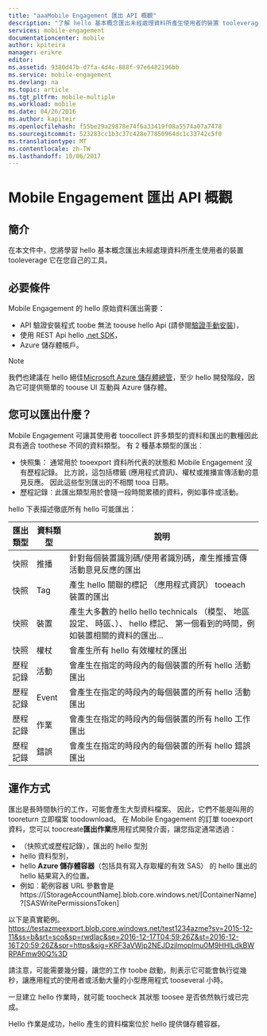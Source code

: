 ```yaml
---
title: "aaaMobile Engagement 匯出 API 概觀"
description: "了解 hello 基本概念匯出未經處理資料所產生使用者的裝置 tooleverage 它在您自己的工具"
services: mobile-engagement
documentationcenter: mobile
author: kpiteira
manager: erikre
editor: 
ms.assetid: 9380d47b-d7fa-4d4c-888f-97e6482196bb
ms.service: mobile-engagement
ms.devlang: na
ms.topic: article
ms.tgt_pltfrm: mobile-multiple
ms.workload: mobile
ms.date: 04/26/2016
ms.author: kapiteir
ms.openlocfilehash: f55be29a29878e74f6a33419f08a5574a07a7478
ms.sourcegitcommit: 523283cc1b3c37c428e77850964dc1c33742c5f0
ms.translationtype: MT
ms.contentlocale: zh-TW
ms.lasthandoff: 10/06/2017
---
```

# <a name="mobile-engagement-export-api-overview"></a>Mobile Engagement 匯出 API 概觀
## <a name="introduction"></a>簡介
在本文件中，您將學習 hello 基本概念匯出未經處理資料所產生使用者的裝置 tooleverage 它在您自己的工具。

## <a name="pre-requisites"></a>必要條件
Mobile Engagement 的 hello 原始資料匯出需要：

* API 驗證安裝程式 toobe 無法 toouse hello Api (請參閱[驗證手動安裝](mobile-engagement-api-authentication-manual.md))，
* 使用 REST Api hello [.net SDK](mobile-engagement-dotnet-sdk-service-api.md)，
* Azure 儲存體帳戶。

> [!NOTE]
> 我們也建議在 hello 絕佳[Microsoft Azure 儲存體總管](http://storageexplorer.com/)，至少 hello 開發階段，因為它可提供簡單的 toouse UI 互動與 Azure 儲存體。
> 
> 

## <a name="what-can-be-exported"></a>您可以匯出什麼？
Mobile Engagement 可讓其使用者 toocollect 許多類型的資料和匯出的數種因此具有適合 toothese 不同的資料類型。
有 2 種基本類型的匯出︰

* 快照集： 通常用於 tooexport 資料所代表的狀態和 Mobile Engagement 沒有歷程記錄。 比方說，這包括標籤 (應用程式資訊)、權杖或推播宣傳活動的意見反應。 因此這些型別匯出的不相關 tooa 日期。
* 歷程記錄︰此匯出類型用於會隨一段時間累積的資料，例如事件或活動。

hello 下表描述徹底所有 hello 可能匯出：

| 匯出類型 | 資料類型 | 說明 |
| --- | --- | --- |
| 快照 |推播 |針對每個裝置識別碼/使用者識別碼，產生推播宣傳活動意見反應的匯出 |
| 快照 |Tag |產生 hello 關聯的標記 （應用程式資訊） tooeach 裝置的匯出 |
| 快照 |裝置 |產生大多數的 hello hello technicals （模型、 地區設定、 時區、）、 hello 標記、 第一個看到的時間，例如裝置相關的資料的匯出... |
| 快照 |權杖 |會產生所有 hello 有效權杖的匯出 |
| 歷程記錄 |活動 |會產生在指定的時段內的每個裝置的所有 hello 活動匯出 |
| 歷程記錄 |Event |會產生在指定的時段內的每個裝置的所有 hello 活動匯出 |
| 歷程記錄 |作業 |會產生在指定的時段內的每個裝置的所有 hello 工作匯出 |
| 歷程記錄 |錯誤 |會產生在指定的時段內的每個裝置的所有 hello 錯誤匯出 |

## <a name="how-does-it-work"></a>運作方式
匯出是長時間執行的工作，可能會產生大型資料檔案。 因此，它們不能是叫用的 tooreturn 立即檔案 toodownload。
在 Mobile Engagement 的訂單 tooexport 資料，您可以 toocreate**匯出作業**應用程式開發介面，讓您指定通常透過：

* （快照式或歷程記錄），匯出的 hello 型別
* hello 資料型別，
* hello **Azure 儲存體容器**（包括具有寫入存取權的有效 SAS） 的 hello 匯出的 hello 結果寫入的位置。
* 例如︰範例容器 URL 參數會是 https://[StorageAccountName].blob.core.windows.net/[ContainerName]?[SASWritePermissionsToken]  

以下是真實範例。 https://testazmeexport.blob.core.windows.net/test1234azme?sv=2015-12-11&ss=b&srt=sco&sp=rwdlac&se=2016-12-17T04:59:26Z&st=2016-12-16T20:59:26Z&spr=https&sig=KRF3aVWjp2NEJDzjlmoplmu0M9HHlLdkBWRPAFmw90Q%3D

請注意，可能需要幾分鐘，讓您的工作 toobe 啟動，則表示它可能會執行從幾秒，讓應用程式的使用者或活動大量的小型應用程式 tooseveral 小時。

一旦建立 hello 作業時，就可能 toocheck 其狀態 toosee 是否依然執行或已完成。

Hello 作業是成功，hello 產生的資料檔案位於 hello 提供儲存體容器。

